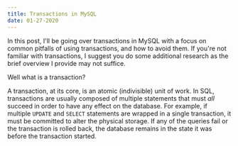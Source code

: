 ```yaml
---
title: Transactions in MySQL
date: 01-27-2020
---
```


In this post, I'll be going over transactions in MySQL with a focus on common pitfalls of using transactions, and how to avoid them. If you're not familiar with transactions, I suggest you do some additional research as the brief overview I provide may not suffice.

Well what is a transaction?

A transaction, at its core, is an atomic (indivisible) unit of work. In SQL, transactions are usually composed of multiple statements that must *all* succeed in order to have any effect on the database. For example, if multiple `UPDATE` and `SELECT` statements are wrapped in a single transaction, it must be committed to alter the physical storage. If any of the queries fail or the transaction is rolled back, the database remains in the state it was before the transaction started.
